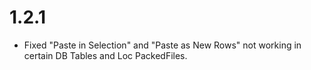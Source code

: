 # 1.2.1

- Fixed "Paste in Selection" and "Paste as New Rows" not working in certain DB Tables and Loc PackedFiles.